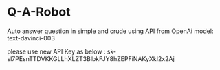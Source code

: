 # Q-A-Robot
Auto answer question in simple and crude
using API from OpenAi model: text-davinci-003

please use new API Key as below :
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
